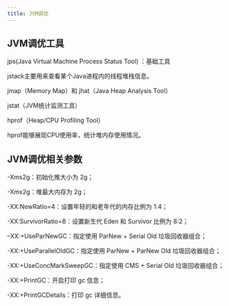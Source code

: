 ```yaml
---
title: JVM调优
---
```

## JVM调优工具

jps(Java Virtual Machine Process Status Tool) ：基础工具

jstack主要用来查看某个Java进程内的线程堆栈信息。

jmap（Memory Map）和 jhat（Java Heap Analysis Tool）

jstat（JVM统计监测工具）

hprof（Heap/CPU Profiling Tool）

hprof能够展现CPU使用率，统计堆内存使用情况。


## JVM调优相关参数

-Xms2g：初始化推大小为 2g；

-Xmx2g：堆最大内存为 2g；

-XX:NewRatio=4：设置年轻的和老年代的内存比例为 1:4；

-XX:SurvivorRatio=8：设置新生代 Eden 和 Survivor 比例为 8:2；

–XX:+UseParNewGC：指定使用 ParNew + Serial Old 垃圾回收器组合；

-XX:+UseParallelOldGC：指定使用 ParNew + ParNew Old 垃圾回收器组合；

-XX:+UseConcMarkSweepGC：指定使用 CMS + Serial Old 垃圾回收器组合；

-XX:+PrintGC：开启打印 gc 信息；

-XX:+PrintGCDetails：打印 gc 详细信息。